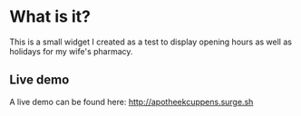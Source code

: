 # What is it?

This is a small widget I created as a test to display opening hours as well as holidays for my wife's pharmacy.

## Live demo

A live demo can be found here: http://apotheekcuppens.surge.sh 
